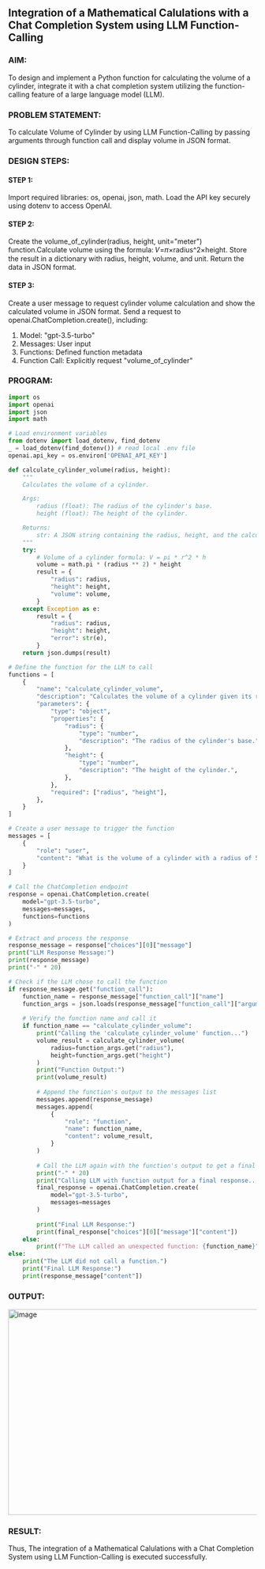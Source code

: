 ## Integration of a Mathematical Calulations with a Chat Completion System using LLM Function-Calling

### AIM:
To design and implement a Python function for calculating the volume of a cylinder, integrate it with a chat completion system utilizing the function-calling feature of a large language model (LLM).

### PROBLEM STATEMENT:
To calculate Volume of Cylinder by using LLM Function-Calling by passing arguments through function call and display volume in JSON format.

### DESIGN STEPS:

#### STEP 1:
Import required libraries: os, openai, json, math. Load the API key securely using dotenv to access OpenAI.

#### STEP 2:
Create the volume_of_cylinder(radius, height, unit="meter") function.Calculate volume using the formula: 𝑉=𝜋×radius^2×height. Store the result in a dictionary with radius, height, volume, and unit. Return the data in JSON format.

#### STEP 3:
Create a user message to request cylinder volume calculation and show the calculated volume in JSON format. Send a request to openai.ChatCompletion.create(), including:
1. Model: "gpt-3.5-turbo"
2. Messages: User input
3. Functions: Defined function metadata
4. Function Call: Explicitly request "volume_of_cylinder"


### PROGRAM:
```py
import os
import openai
import json
import math

# Load environment variables
from dotenv import load_dotenv, find_dotenv
_ = load_dotenv(find_dotenv()) # read local .env file
openai.api_key = os.environ['OPENAI_API_KEY']

def calculate_cylinder_volume(radius, height):
    """
    Calculates the volume of a cylinder.

    Args:
        radius (float): The radius of the cylinder's base.
        height (float): The height of the cylinder.

    Returns:
        str: A JSON string containing the radius, height, and the calculated volume.
    """
    try:
        # Volume of a cylinder formula: V = pi * r^2 * h
        volume = math.pi * (radius ** 2) * height
        result = {
            "radius": radius,
            "height": height,
            "volume": volume,
        }
    except Exception as e:
        result = {
            "radius": radius,
            "height": height,
            "error": str(e),
        }
    return json.dumps(result)

# Define the function for the LLM to call
functions = [
    {
        "name": "calculate_cylinder_volume",
        "description": "Calculates the volume of a cylinder given its radius and height.",
        "parameters": {
            "type": "object",
            "properties": {
                "radius": {
                    "type": "number",
                    "description": "The radius of the cylinder's base.",
                },
                "height": {
                    "type": "number",
                    "description": "The height of the cylinder.",
                },
            },
            "required": ["radius", "height"],
        },
    }
]

# Create a user message to trigger the function
messages = [
    {
        "role": "user",
        "content": "What is the volume of a cylinder with a radius of 5 and a height of 10?"
    }
]

# Call the ChatCompletion endpoint
response = openai.ChatCompletion.create(
    model="gpt-3.5-turbo",
    messages=messages,
    functions=functions
)

# Extract and process the response
response_message = response["choices"][0]["message"]
print("LLM Response Message:")
print(response_message)
print("-" * 20)

# Check if the LLM chose to call the function
if response_message.get("function_call"):
    function_name = response_message["function_call"]["name"]
    function_args = json.loads(response_message["function_call"]["arguments"])
    
    # Verify the function name and call it
    if function_name == "calculate_cylinder_volume":
        print("Calling the 'calculate_cylinder_volume' function...")
        volume_result = calculate_cylinder_volume(
            radius=function_args.get("radius"), 
            height=function_args.get("height")
        )
        print("Function Output:")
        print(volume_result)
        
        # Append the function's output to the messages list
        messages.append(response_message)
        messages.append(
            {
                "role": "function",
                "name": function_name,
                "content": volume_result,
            }
        )
        
        # Call the LLM again with the function's output to get a final response
        print("-" * 20)
        print("Calling LLM with function output for a final response...")
        final_response = openai.ChatCompletion.create(
            model="gpt-3.5-turbo",
            messages=messages
        )
        
        print("Final LLM Response:")
        print(final_response["choices"][0]["message"]["content"])
    else:
        print(f"The LLM called an unexpected function: {function_name}")
else:
    print("The LLM did not call a function.")
    print("Final LLM Response:")
    print(response_message["content"])
```
### OUTPUT:
<img width="1034" height="416" alt="image" src="https://github.com/user-attachments/assets/4fef20cb-ef23-419f-a558-325ae04ca9e8" />

### RESULT:
Thus, The integration of a Mathematical Calulations with a Chat Completion System using LLM Function-Calling is executed successfully.
